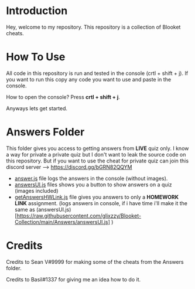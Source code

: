# Introduction
Hey, welcome to my repository. This repository is a collection of Blooket cheats. 

# How To Use
All code in this repository is run and tested in the console (crtl + shift + j). If you want to run this copy any code you want to use and paste in the console.

How to open the console? Press __crtl + shift + j__.

Anyways lets get started.

# Answers Folder
This folder gives you access to getting answers from **LIVE** quiz only. I know a way for private a private quiz but I don't want to leak the source code on this repository. But if you want to use the cheat for private quiz can join this discord server --> https://discord.gg/bGRN82QQYM

- [answer.js](https://raw.githubusercontent.com/glixzzy/Blooket-Collection/main/Answers/answer.js) file logs the answers in the console (without images).
- [answersUI.js](https://raw.githubusercontent.com/glixzzy/Blooket-Collection/main/Answers/answersUI.js) files shows you a button to show answers on a quiz (images included)
- [getAnswersHWLink.js](https://raw.githubusercontent.com/glixzzy/Blooket-Collection/main/Answers/getAnswersHWLink.js) file gives you answers to only a **HOMEWORK LINK** assignment. (logs answers in console, if i have time i'll make it the same as (answersUI.js)[https://raw.githubusercontent.com/glixzzy/Blooket-Collection/main/Answers/answersUI.js] )

# Credits
Credits to Sean V#9999 for making some of the cheats from the Answers folder.

Credits to Basil#1337 for giving me an idea how to do it.
